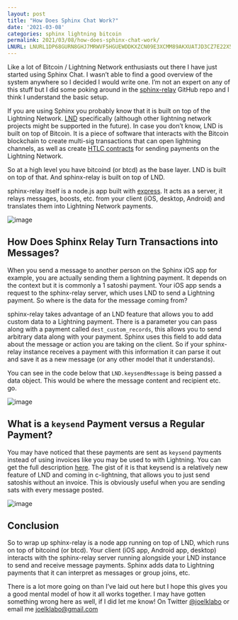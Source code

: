 ```yaml
---
layout: post
title: "How Does Sphinx Chat Work?"
date: '2021-03-08'
categories: sphinx lightning bitcoin 
permalink: 2021/03/08/how-does-sphinx-chat-work/
LNURL: LNURL1DP68GURN8GHJ7MRWVF5HGUEWDDKXZCN09E3XCMM89AKXUATJD3CZ7E22X5UKX7Q8SJ2SZ 
---
```

Like a lot of Bitcoin / Lightning Network enthusiasts out there I have just started using Sphinx Chat. I wasn’t able to find a good overview of the system anywhere so I decided I would write one. I’m not an expert on any of this stuff but I did some poking around in the [sphinx-relay](https://github.com/stakwork/sphinx-relay) GitHub repo and I think I understand the basic setup.

If you are using Sphinx you probably know that it is built on top of the Lightning Network. [LND](https://github.com/lightningnetwork/lnd) specifically (although other lightning network projects might be supported in the future). In case you don’t know, LND is built on top of Bitcoin. It is a piece of software that interacts with the Bitcoin blockchain to create multi-sig transactions that can open lightning channels, as well as create [HTLC contracts](https://en.bitcoin.it/wiki/Hash_Time_Locked_Contracts) for sending payments on the Lightning Network.

So at a high level you have bitcoind (or btcd) as the base layer. LND is built on top of that. And sphinx-relay is built on top of LND.

sphinx-relay itself is a node.js app built with [express](https://github.com/expressjs/express). It acts as a server, it relays messages, boosts, etc. from your client (iOS, desktop, Android) and translates them into Lightning Network payments.

![image](/images/sphinx-relay-diagram.png)

## How Does Sphinx Relay Turn Transactions into Messages?

When you send a message to another person on the Sphinx iOS app for example, you are actually sending them a lightning payment. It depends on the context but it is commonly a 1 satoshi payment. Your iOS app sends a request to the sphinx-relay server, which uses LND to send a Lightning payment. So where is the data for the message coming from?

sphinx-relay takes advantage of an LND feature that allows you to add custom data to a Lightning payment. There is a parameter you can pass along with a payment called `dest_custom_records`, this allows you to send arbitrary data along with your payment. Sphinx uses this field to add data about the message or action you are taking on the client. So if your sphinx-relay instance receives a payment with this information it can parse it out and save it as a new message (or any other model that it understands).

You can see in the code below that `LND.keysendMessage` is being passed a data object. This would be where the message content and recipient etc. go.

![image](/images/keysend-data-code-snippet.png)

## What is a `keysend` Payment versus a Regular Payment?

You may have noticed that these payments are sent as `keysend` payments instead of using invoices like you may be used to with Lightning. You can get the full description [here](https://lightning.readthedocs.io/lightning-keysend.7.html). The gist of it is that keysend is a relatively new feature of LND and coming in c-lightning, that allows you to just send satoshis without an invoice. This is obviously useful when you are sending sats with every message posted.

![image](/images/lnd-keysend-doc.png)

## Conclusion

So to wrap up sphinx-relay is a node app running on top of LND, which runs on top of bitcoind (or btcd). Your client (iOS app, Android app, desktop) interacts with the sphinx-relay server running alongside your LND instance to send and receive message payments. Sphinx adds data to Lightning payments that it can interpret as messages or group joins, etc.

There is a lot more going on than I’ve laid out here but I hope this gives you a good mental model of how it all works together. I may have gotten something wrong here as well, if I did let me know! On Twitter [@joelklabo](https://twitter.com/joelklabo) or email me [joelklabo@gmail.com](mailto:joelklabo@gmail.com)
